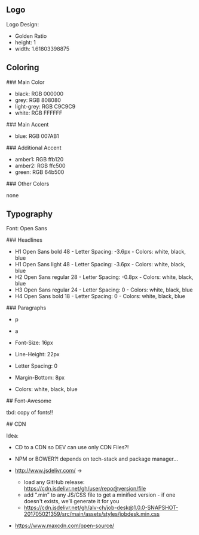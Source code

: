 ## Logo

Logo Design:
* Golden Ratio
* height: 1
* width: 1.61803398875

## Coloring

### Main Color

* black: RGB 000000
* grey: RGB 808080
* light-grey: RGB C9C9C9
* white: RGB FFFFFF

### Main Accent

* blue: RGB 007AB1

### Additional Accent

* amber1: RGB ffb120
* amber2: RGB ffc500
* green: RGB 64b500

### Other Colors

none

## Typography

Font: Open Sans

### Headlines

* H1 Open Sans bold 48 - Letter Spacing: -3.6px - Colors: white, black, blue 
* H1 Open Sans light 48 - Letter Spacing: -3.6px - Colors: white, black, blue 
* H2 Open Sans regular 28 - Letter Spacing: -0.8px - Colors: white, black, blue 
* H3 Open Sans regular 24 - Letter Spacing: 0 - Colors: white, black, blue 
* H4 Open Sans bold 18 - Letter Spacing: 0 - Colors: white, black, blue 

### Paragraphs

  * p
  * a
  
* Font-Size: 16px
* Line-Height: 22px
* Letter Spacing: 0
* Margin-Bottom: 8px
* Colors: white, black, blue

## Font-Awesome

tbd: copy of fonts!!

## CDN

Idea:
* CD to a CDN so DEV can use only CDN Files?!
* NPM or BOWER?! depends on tech-stack and package manager...

* http://www.jsdelivr.com/ -> 
  * load any GitHub release: https://cdn.jsdelivr.net/gh/user/repo@version/file
  * add “.min” to any JS/CSS file to get a minified version - if one doesn't exists, we’ll generate it for you
  * https://cdn.jsdelivr.net/gh/alv-ch/job-desk@1.0.0-SNAPSHOT-201705021359/src/main/assets/styles/jobdesk.min.css
* https://www.maxcdn.com/open-source/

